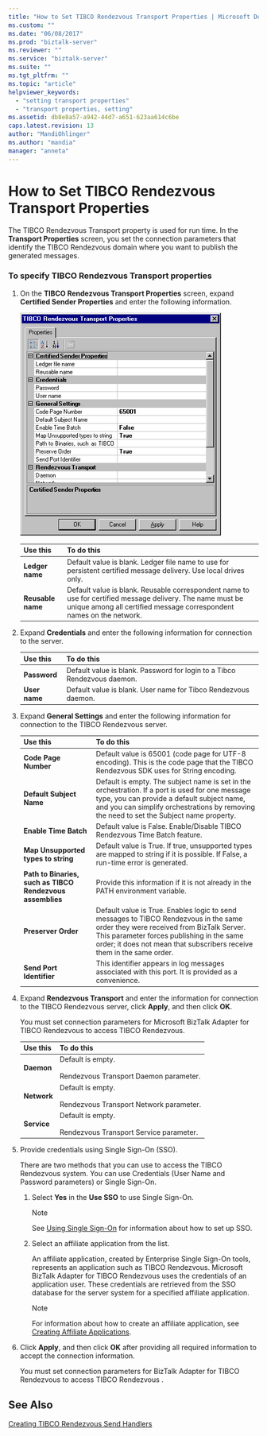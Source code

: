 ```yaml
---
title: "How to Set TIBCO Rendezvous Transport Properties | Microsoft Docs"
ms.custom: ""
ms.date: "06/08/2017"
ms.prod: "biztalk-server"
ms.reviewer: ""
ms.service: "biztalk-server"
ms.suite: ""
ms.tgt_pltfrm: ""
ms.topic: "article"
helpviewer_keywords: 
  - "setting transport properties"
  - "transport properties, setting"
ms.assetid: db8e8a57-a942-44d7-a651-623aa614c6be
caps.latest.revision: 13
author: "MandiOhlinger"
ms.author: "mandia"
manager: "anneta"
---
```

# How to Set TIBCO Rendezvous Transport Properties
The TIBCO Rendezvous Transport property is used for run time. In the **Transport Properties** screen, you set the connection parameters that identify the TIBCO Rendezvous domain where you want to publish the generated messages.  
  
### To specify TIBCO Rendezvous Transport properties  
  
1.  On the **TIBCO Rendezvous Transport Properties** screen, expand **Certified Sender Properties** and enter the following information.  
  
     ![](../core/media/sadp-tibcoren-transs.gif "SAdp_TibcoRen_Transs")  
  
    |Use this|To do this|  
    |--------------|----------------|  
    |**Ledger name**|Default value is blank. Ledger file name to use for persistent certified message delivery. Use local drives only.|  
    |**Reusable name**|Default value is blank. Reusable correspondent name to use for certified message delivery. The name must be unique among all certified message correspondent names on the network.|  
  
2.  Expand **Credentials** and enter the following information for connection to the server.  
  
    |Use this|To do this|  
    |--------------|----------------|  
    |**Password**|Default value is blank. Password for login to a Tibco Rendezvous daemon.|  
    |**User name**|Default value is blank. User name for Tibco Rendezvous daemon.|  
  
3.  Expand **General Settings** and enter the following information for connection to the TIBCO Rendezvous server.  
  
    |Use this|To do this|  
    |--------------|----------------|  
    |**Code Page Number**|Default value is 65001 (code page for UTF-8 encoding). This is the code page that the TIBCO Rendezvous SDK uses for String encoding.|  
    |**Default Subject Name**|Default is empty. The subject name is set in the orchestration. If a port is used for one message type, you can provide a default subject name, and you can simplify orchestrations by removing the need to set the Subject name property.|  
    |**Enable Time Batch**|Default value is False. Enable/Disable TIBCO Rendezvous Time Batch feature.|  
    |**Map Unsupported types to string**|Default value is True. If true, unsupported types are mapped to string if it is possible. If False, a run-time error is generated.|  
    |**Path to Binaries, such as TIBCO Rendezvous assemblies**|Provide this information if it is not already in the PATH environment variable.|  
    |**Preserver Order**|Default value is True. Enables logic to send messages to TIBCO Rendezvous in the same order they were received from BizTalk Server. This parameter forces publishing in the same order; it does not mean that subscribers receive them in the same order.|  
    |**Send Port Identifier**|This identifier appears in log messages associated with this port. It is provided as a convenience.|  
  
4.  Expand **Rendezvous Transport** and enter the information for connection to the TIBCO Rendezvous server, click **Apply**, and then click **OK**.  
  
     You must set connection parameters for Microsoft BizTalk Adapter for TIBCO Rendezvous to access TIBCO Rendezvous.  
  
    |Use this|To do this|  
    |--------------|----------------|  
    |**Daemon**|Default is empty.<br /><br /> Rendezvous Transport Daemon parameter.|  
    |**Network**|Default is empty.<br /><br /> Rendezvous Transport Network parameter.|  
    |**Service**|Default is empty.<br /><br /> Rendezvous Transport Service parameter.|  
  
5.  Provide credentials using Single Sign-On (SSO).  
  
     There are two methods that you can use to access the TIBCO Rendezvous system. You can use Credentials (User Name and Password parameters) or Single Sign-On.  
  
    1.  Select **Yes** in the **Use SSO** to use Single Sign-On.  
  
        > [!NOTE]
        >  See [Using Single Sign-On](../core/using-single-sign-on5.md) for information about how to set up SSO.  
  
    2.  Select an affiliate application from the list.  
  
         An affiliate application, created by Enterprise Single Sign-On tools, represents an application such as TIBCO Rendezvous. Microsoft BizTalk Adapter for TIBCO Rendezvous uses the credentials of an application user. These credentials are retrieved from the SSO database for the server system for a specified affiliate application.  
  
        > [!NOTE]
        >  For information about how to create an affiliate application, see [Creating Affiliate Applications](../core/creating-affiliate-applications1.md).  
  
6.  Click **Apply**, and then click **OK** after providing all required information to accept the connection information.  
  
     You must set connection parameters for BizTalk Adapter for TIBCO Rendezvous to access TIBCO Rendezvous .  
  
## See Also  
 [Creating TIBCO Rendezvous Send Handlers](../core/creating-tibco-rendezvous-send-handlers.md)